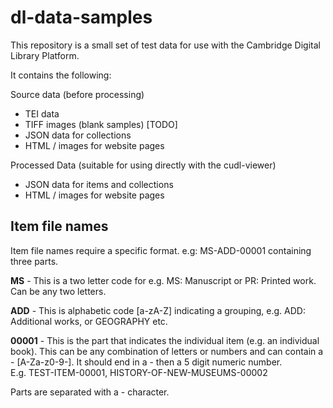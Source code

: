 # dl-data-samples
This repository is a small set of test data for use with the Cambridge Digital Library Platform.

It contains the following:

Source data (before processing)
 - TEI data
 - TIFF images (blank samples) [TODO]
 - JSON data for collections
 - HTML / images for website pages
 
 Processed Data (suitable for using directly with the cudl-viewer)
 - JSON data for items and collections
 - HTML / images for website pages
 
## Item file names

Item file names require a specific format.  e.g: MS-ADD-00001 containing three parts.

**MS** - This is a two letter code for e.g. MS: Manuscript or PR: Printed work.  Can be any two letters.

**ADD** - This is alphabetic code [a-zA-Z] indicating a grouping, e.g. ADD: Additional works, or GEOGRAPHY etc.

**00001** - This is the part that indicates the individual item (e.g. an individual book). This can be any combination of 
letters or numbers and can contain a - [A-Za-z0-9-].  It should end in a - then a 5 digit numeric number.  
E.g. TEST-ITEM-00001, HISTORY-OF-NEW-MUSEUMS-00002  

Parts are separated with a - character.

